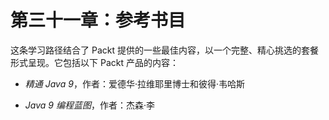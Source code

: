 # 第三十一章：参考书目

这条学习路径结合了 Packt 提供的一些最佳内容，以一个完整、精心挑选的套餐形式呈现。它包括以下 Packt 产品的内容：

+   *精通 Java 9*，作者：爱德华·拉维耶里博士和彼得·韦哈斯

+   *Java 9 编程蓝图*，作者：杰森·李
